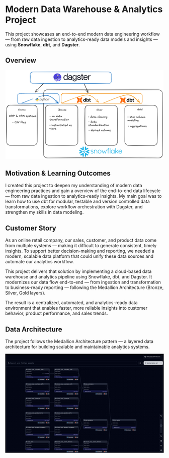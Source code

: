 # Modern Data Warehouse & Analytics Project
This project showcases an end-to-end modern data engineering workflow — from raw data ingestion to analytics-ready data models and insights — using **Snowflake**, **dbt**, and **Dagster**.

## Overview
![Project Overview](assets/project_overview.png)


## Motivation & Learning Outcomes

I created this project to deepen my understanding of modern data engineering practices and gain a overview of the end-to-end data lifecycle — from raw data ingestion to analytics-ready insights. My main goal was to learn how to use dbt for modular, testable and version controlled data transformations, explore workflow orchestration with Dagster, and strengthen my skills in data modeling. 

## Customer Story
As an online retail company, our sales, customer, and product data come from multiple systems — making it difficult to generate consistent, timely insights. To support better decision-making and reporting, we needed a modern, scalable data platform that could unify these data sources and automate our analytics workflow.

This project delivers that solution by implementing a cloud-based data warehouse and analytics pipeline using Snowflake, dbt, and Dagster. It modernizes our data flow end-to-end — from ingestion and transformation to business-ready reporting — following the Medallion Architecture (Bronze, Silver, Gold layers).

The result is a centralized, automated, and analytics-ready data environment that enables faster, more reliable insights into customer behavior, product performance, and sales trends.


## Data Architecture

The project follows the Medallion Architecture pattern — a layered data architecture for building scalable and maintainable analytics systems.

![Data Flow using dbt models in dagster](assets/model_flow_materializing.png)

